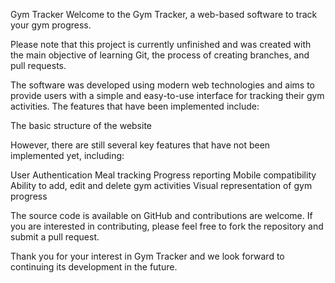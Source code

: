 Gym Tracker
Welcome to the Gym Tracker, a web-based software to track your gym progress.

Please note that this project is currently unfinished and was created with the main objective of learning Git, the process of creating branches, and pull requests.

The software was developed using modern web technologies and aims to provide users with a simple and easy-to-use interface for tracking their gym activities. The features that have been implemented include:

The basic structure of the website

However, there are still several key features that have not been implemented yet, including:

User Authentication
Meal tracking
Progress reporting
Mobile compatibility
Ability to add, edit and delete gym activities
Visual representation of gym progress

The source code is available on GitHub and contributions are welcome. If you are interested in contributing, please feel free to fork the repository and submit a pull request.

Thank you for your interest in Gym Tracker and we look forward to continuing its development in the future.
